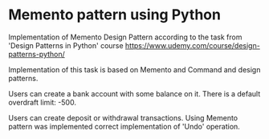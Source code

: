 # Memento pattern using Python
Implementation of Memento Design Pattern according to the task from 'Design Patterns in Python' course
https://www.udemy.com/course/design-patterns-python/

Implementation of this task is based on Memento and Command and design patterns.

Users can create a bank account with some balance on it. There is a default overdraft limit: -500.

Users can create deposit or withdrawal transactions.
Using Memento pattern was implemented correct implementation of 'Undo' operation.
